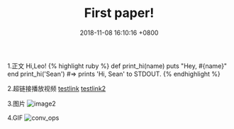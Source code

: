 ﻿---
layout: post
title:  "First paper!"
date:   2018-11-08 16:10:16 +0800
categories: paper
---
1.正文
Hi,Leo!
{% highlight ruby %}
def print_hi(name)
  puts "Hey, #{name}"
end
print_hi('Sean')
#=> prints 'Hi, Sean' to STDOUT.
{% endhighlight %}

2.超链接播放视频
[testlink](http://baidu.com)
[testlink2](/assets/videos/testvid.mp4)

3.图片
![image2](/assets/images/testpic.jpg)

4.GIF
![conv_ops](/assets/images/test.gif)


